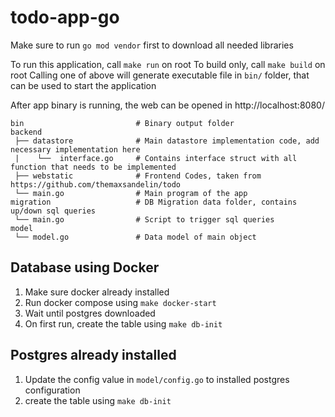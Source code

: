 # todo-app-go

Make sure to run `go mod vendor` first to download all needed libraries

To run this application, call `make run` on root
To build only, call `make build` on root
Calling one of above will generate executable file in `bin/` folder, that can be used to start the application

After app binary is running, the web can be opened in http://localhost:8080/

```
bin                         # Binary output folder
backend
 ├── datastore              # Main datastore implementation code, add necessary implementation here
 |    └──  interface.go     # Contains interface struct with all function that needs to be implemented
 ├── webstatic              # Frontend Codes, taken from https://github.com/themaxsandelin/todo
 └── main.go                # Main program of the app
migration                   # DB Migration data folder, contains up/down sql queries
 └── main.go                # Script to trigger sql queries
model
 └── model.go               # Data model of main object
```

## Database using Docker
1. Make sure docker already installed
2. Run docker compose using `make docker-start`
3. Wait until postgres downloaded
4. On first run, create the table using `make db-init`

## Postgres already installed
1. Update the config value in `model/config.go` to installed postgres configuration
2. create the table using `make db-init`
